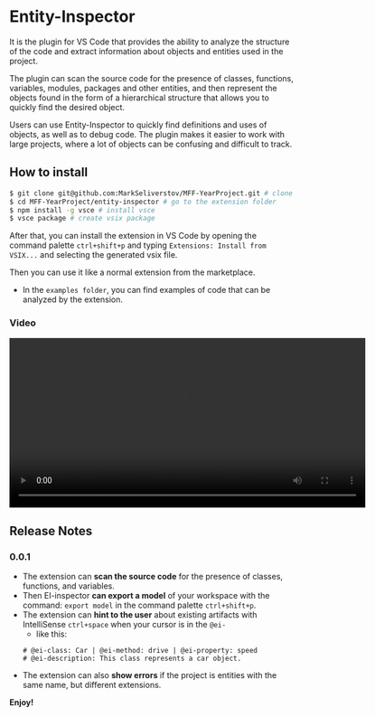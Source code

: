 # Entity-Inspector

It is the plugin for VS Code that provides the ability to analyze the structure of the code and extract information about objects and entities used in the project.

The plugin can scan the source code for the presence of classes, functions, variables, modules, packages and other entities, and then represent the objects found in the form of a hierarchical structure that allows you to quickly find the desired object.

Users can use Entity-Inspector to quickly find definitions and uses of objects, as well as to debug code. The plugin makes it easier to work with large projects, where a lot of objects can be confusing and difficult to track.

## How to install

```bash
$ git clone git@github.com:MarkSeliverstov/MFF-YearProject.git # clone the repository
$ cd MFF-YearProject/entity-inspector # go to the extension folder
$ npm install -g vsce # install vsce
$ vsce package # create vsix package
```

After that, you can install the extension in VS Code by opening the command palette `ctrl+shift+p` and typing `Extensions: Install from VSIX...` and selecting the generated vsix file. 

Then you can use it like a normal extension from the marketplace.

- In the `examples folder`, you can find examples of code that can be analyzed by the extension.

### Video
<video width="630" height="300" src="../assets/how_to_install.mp4"></video>

## Release Notes

### 0.0.1

- The extension can **scan the source code** for the presence of classes, functions, and variables. 
- Then EI-inspector **can export a model** of your workspace with the command: `export model` in the command palette `ctrl+shift+p`.
- The extension can **hint to the user** about existing artifacts with IntelliSense `ctrl+space` when your cursor is in the `@ei-`
    - like this:
    ```
    # @ei-class: Car | @ei-method: drive | @ei-property: speed
    # @ei-description: This class represents a car object.
    ```
- The extension can also **show errors** if the project is entities with the same name, but different extensions.


**Enjoy!**
